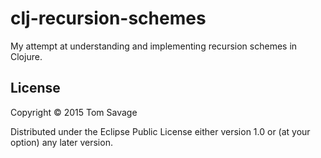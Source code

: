 # clj-recursion-schemes

My attempt at understanding and implementing recursion schemes in Clojure.

## License

Copyright © 2015 Tom Savage

Distributed under the Eclipse Public License either version 1.0 or (at
your option) any later version.
